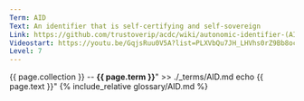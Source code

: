 ```yaml
---
Term: AID
Text: An identifier that is self-certifying and self-sovereign
Link: https://github.com/trustoverip/acdc/wiki/autonomic-identifier-(AID)
Videostart: https://youtu.be/GqjsRuu0V5A?list=PLXVbQu7JH_LHVhs0rZ9Bb8ocyKlPljkaG&t=17m50s
Level: 7
---
```


{{ page.collection }} -- **{{ page.term }}**" >> ./_terms/AID.md
    echo  {{ page.text }}"
{% include_relative glossary/AID.md %}
